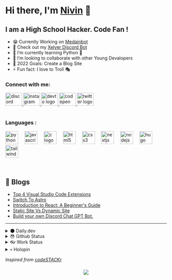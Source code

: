 # Hi there, I'm [Nivin](https://nivins.in/) 🤟

## I am a High School Hacker. Code Fan !

- 😁 Currently Working on [Medainbot](https://github.com/Medain-NFT)
- 🔭 Check out my [Xelyer Discord Bot]()
- 🌱 I’m currently learning Python 🤣
- 👯 I’m looking to collaborate with other Young Devalopers
- 🥅 2022 Goals: Create a Blog Site
- ⚡ Fun fact: I love to Troll 🎭

### Connect with me:

<div align="left">
  <a href="https://discord.gg/bT8jhUykVS" target="_blank">
    <img src="https://raw.githubusercontent.com/maurodesouza/profile-readme-generator/master/src/assets/icons/social/discord/default.svg" width="52" height="40" alt="discord logo"  />
  </a>
  <a href="https://www.instagram.com/nivinvysakh/" target="_blank">
    <img src="https://raw.githubusercontent.com/maurodesouza/profile-readme-generator/master/src/assets/icons/social/instagram/default.svg" width="52" height="40" alt="instagram logo"  />
  </a>
  <a href="https://dev.to/nivincantake" target="_blank">
    <img src="https://raw.githubusercontent.com/maurodesouza/profile-readme-generator/master/src/assets/icons/social/devto/default.svg" width="52" height="40" alt="devto logo"  />
  </a>
  <a href="https://codepen.io/Nivin389" target="_blank">
    <img src="https://raw.githubusercontent.com/maurodesouza/profile-readme-generator/master/src/assets/icons/social/codepen/default.svg" width="52" height="40" alt="codepen logo"  />
  </a>
  <a href="https://twitter.com/Nivin389" target="_blank">
    <img src="https://raw.githubusercontent.com/maurodesouza/profile-readme-generator/master/src/assets/icons/social/twitter/default.svg" width="52" height="40" alt="twitter logo"  />
  </a>
</div>

<br>

### Languages :

<div align="left">
  <img src="https://cdn.jsdelivr.net/gh/devicons/devicon/icons/python/python-original.svg" height="40" alt="python logo"  />
  <img width="12" />
  <img src="https://cdn.jsdelivr.net/gh/devicons/devicon/icons/javascript/javascript-original.svg" height="40" alt="javascript logo"  />
  <img width="12" />
  <img src="https://cdn.jsdelivr.net/gh/devicons/devicon/icons/c/c-original.svg" height="40" alt="c logo"  />
  <img width="12" />
  <img src="https://cdn.jsdelivr.net/gh/devicons/devicon/icons/html5/html5-original.svg" height="40" alt="html5 logo"  />
  <img width="12" />
  <img src="https://cdn.jsdelivr.net/gh/devicons/devicon/icons/css3/css3-original.svg" height="40" alt="css3 logo"  />
  <img width="12" />
  <img src="https://cdn.jsdelivr.net/gh/devicons/devicon/icons/nextjs/nextjs-original.svg" height="40" alt="nextjs logo"  />
  <img width="12" />
  <img src="https://cdn.jsdelivr.net/gh/devicons/devicon/icons/nodejs/nodejs-original.svg" height="40" alt="nodejs logo"  />
  <img width="12" />
  <img src="https://cdn.jsdelivr.net/gh/devicons/devicon/icons/hugo/hugo-original.svg" height="40" alt="hugo logo"  />
  <img width="12" />
  <img src="https://cdn.jsdelivr.net/gh/devicons/devicon/icons/tailwindcss/tailwindcss-original-wordmark.svg" height="40" alt="tailwindcss logo"  />
</div>

<br />
<br />


## 📕 Blogs
<!-- BLOG-POST-LIST:START -->
- [Top 4 Visual Studio Code Extensions](https://dev.to/nivincantake/top-4-visual-studio-code-extensions-4hno)
- [Switch To Astro](https://dev.to/nivincantake/switch-to-astro-1ga3)
- [Introduction to React: A Beginner&#39;s Guide](https://dev.to/nivincantake/introduction-to-react-a-beginners-guide-2ek7)
- [Static Site Vs Dynamic Site](https://dev.to/nivincantake/static-site-vs-dynamic-site-44n2)
- [Build your own Discord Chat GPT Bot.](https://dev.to/nivincantake/create-discord-bot-with-chatgpt-5jp)
<!-- BLOG-POST-LIST:END -->
---


<details>
  <summary>🌑 Daily.dev</summary>

<a href="https://app.daily.dev/DailyDevTips"><img src="https://github.com/ilynivin/ilynivin/blob/main/devcard.svg" width="400" alt="Nivin's Dev Card"/></a>


</details>

<details>
<summary>😳 Github Status</summary>


<!--START_SECTION:activity-->
1. 🎉 Merged PR [#1](https://github.com/Medain-NFT/MedainBot/pull/1) in [Medain-NFT/MedainBot](https://github.com/Medain-NFT/MedainBot)
2. 🎉 Merged PR [#5](https://github.com/Xelyer/Xelyerbot/pull/5) in [Xelyer/Xelyerbot](https://github.com/Xelyer/Xelyerbot)
3. 💪 Opened PR [#5](https://github.com/Xelyer/Xelyerbot/pull/5) in [Xelyer/Xelyerbot](https://github.com/Xelyer/Xelyerbot)
4. 🚀 Published release [Minor Changes 🔥](https://github.com/Minor Changes 🔥) in [Xelyer/Xelyerbot](https://github.com/Xelyer/Xelyerbot)
5. 🚀 Published release [More Changes !](https://github.com/More Changes !) in [Xelyer/Xelyerbot](https://github.com/Xelyer/Xelyerbot)
<!--END_SECTION:activity-->


</details>


<details>
<summary>👓 Work Status</summary>

<!--START_SECTION:waka-->

```txt
Python     5 hrs 52 mins   >>>>>>>>>>>>>>>>>>>>>>>>:   95.85 %
Text       11 mins         >::::::::::::::::::::::::   03.02 %
YAML       2 mins          :::::::::::::::::::::::::   00.66 %
```

<!--END_SECTION:waka-->

</details>

<details>
<summary>💀 Holopin</summary>

[![An image of @ilynivin's Holopin badges, which is a link to view their full Holopin profile](https://holopin.me/ilynivin)](https://holopin.io/@ilynivin)

</details>



*Inspired from [codeSTACKr](https://github.com/codeSTACKr/codeSTACKr)* 

<h3 align = center>

[![](https://visitcount.itsvg.in/api?id=Nivin389&label=Profile%20Views&color=4&icon=6&pretty=true)](https://visitcount.itsvg.in)

</h3>
